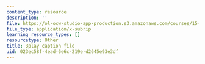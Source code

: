 ```yaml
---
content_type: resource
description: ''
file: https://ol-ocw-studio-app-production.s3.amazonaws.com/courses/15-390-new-enterprises-spring-2013/023ec58f4ead6e6c219ed2645e93e3df_Ma3ANiGPVNU.srt
file_type: application/x-subrip
learning_resource_types: []
resourcetype: Other
title: 3play caption file
uid: 023ec58f-4ead-6e6c-219e-d2645e93e3df
---
```


